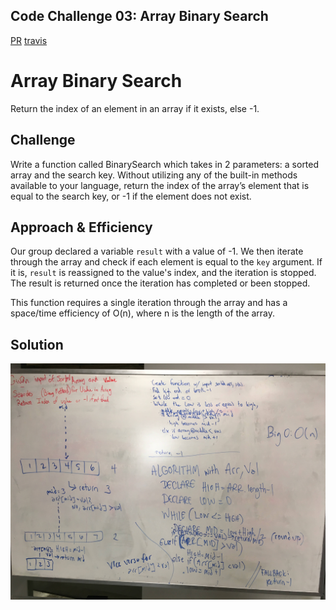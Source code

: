 ## Code Challenge 03: Array Binary Search
[PR]()
[travis](https://travis-ci.org/charmedsatyr-401-advanced-javascript/data-structures-and-algorithms)

# Array Binary Search
Return the index of an element in an array if it exists, else -1.

## Challenge
Write a function called BinarySearch which takes in 2 parameters: a sorted array and the search key. Without utilizing any of the built-in methods available to your language, return the index of the array’s element that is equal to the search key, or -1 if the element does not exist.

## Approach & Efficiency
Our group declared a variable `result` with a value of -1. We then iterate through the array and check if each element is equal to the `key` argument. If it is, `result` is reassigned to the value's index, and the iteration is stopped. The result is returned once the iteration has completed or been stopped.

This function requires a single iteration through the array and has a space/time efficiency of O(n), where n is the length of the array.

## Solution
![whiteboard](../../assets/array-binary-search-whiteboard.jpg)
